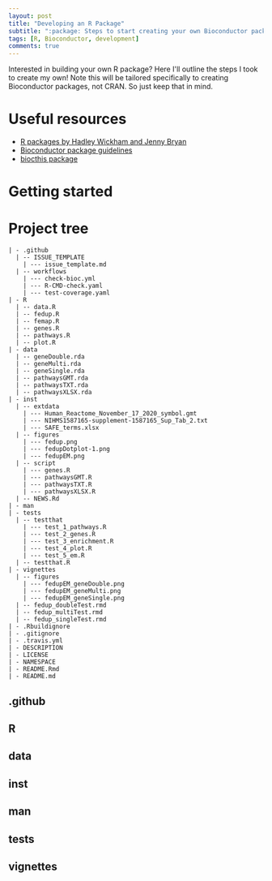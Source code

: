 ```yaml
---
layout: post
title: "Developing an R Package"
subtitle: ":package: Steps to start creating your own Bioconductor package"
tags: [R, Bioconductor, development]
comments: true
---
```


Interested in building your own R package? Here I'll outline the steps
I took to create my own! Note this will be tailored specifically to creating
Bioconductor packages, not CRAN. So just keep that in mind.

# Useful resources

* [R packages by Hadley Wickham and Jenny Bryan](https://r-pkgs.org/index.html)
* [Bioconductor package guidelines](https://www.bioconductor.org/developers/package-guidelines/)
* [biocthis package](https://lcolladotor.github.io/biocthis/articles/biocthis.html)

# Getting started

# Project tree

```
| - .github
  | -- ISSUE_TEMPLATE
    | --- issue_template.md
  | -- workflows
    | --- check-bioc.yml
    | --- R-CMD-check.yaml
    | --- test-coverage.yaml
| - R
  | -- data.R
  | -- fedup.R
  | -- femap.R
  | -- genes.R
  | -- pathways.R
  | -- plot.R
| - data
  | -- geneDouble.rda
  | -- geneMulti.rda
  | -- geneSingle.rda
  | -- pathwaysGMT.rda
  | -- pathwaysTXT.rda
  | -- pathwaysXLSX.rda
| - inst
  | -- extdata
    | --- Human_Reactome_November_17_2020_symbol.gmt
    | --- NIHMS1587165-supplement-1587165_Sup_Tab_2.txt
    | --- SAFE_terms.xlsx
  | -- figures
    | --- fedup.png
    | --- fedupDotplot-1.png
    | --- fedupEM.png
  | -- script
    | --- genes.R
    | --- pathwaysGMT.R
    | --- pathwaysTXT.R
    | --- pathwaysXLSX.R
  | -- NEWS.Rd
| - man
| - tests
  | -- testthat
    | --- test_1_pathways.R
    | --- test_2_genes.R
    | --- test_3_enrichment.R
    | --- test_4_plot.R
    | --- test_5_em.R
  | -- testthat.R
| - vignettes
  | -- figures
    | --- fedupEM_geneDouble.png
    | --- fedupEM_geneMulti.png
    | --- fedupEM_geneSingle.png
  | -- fedup_doubleTest.rmd
  | -- fedup_multiTest.rmd
  | -- fedup_singleTest.rmd
| - .Rbuildignore
| - .gitignore
| - .travis.yml
| - DESCRIPTION
| - LICENSE
| - NAMESPACE
| - README.Rmd
| - README.md
```

## .github
## R
## data
## inst
## man
## tests
## vignettes
